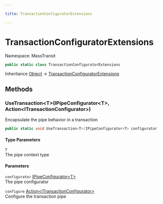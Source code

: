 ```yaml
---

title: TransactionConfiguratorExtensions

---
```


# TransactionConfiguratorExtensions

Namespace: MassTransit

```csharp
public static class TransactionConfiguratorExtensions
```

Inheritance [Object](https://learn.microsoft.com/en-us/dotnet/api/system.object) → [TransactionConfiguratorExtensions](../masstransit/transactionconfiguratorextensions)

## Methods

### **UseTransaction\<T\>(IPipeConfigurator\<T\>, Action\<ITransactionConfigurator\>)**

Encapsulate the pipe behavior in a transaction

```csharp
public static void UseTransaction<T>(IPipeConfigurator<T> configurator, Action<ITransactionConfigurator> configure)
```

#### Type Parameters

`T`<br/>
The pipe context type

#### Parameters

`configurator` [IPipeConfigurator\<T\>](../../masstransit-abstractions/masstransit/ipipeconfigurator-1)<br/>
The pipe configurator

`configure` [Action\<ITransactionConfigurator\>](https://learn.microsoft.com/en-us/dotnet/api/system.action-1)<br/>
Configure the transaction pipe
